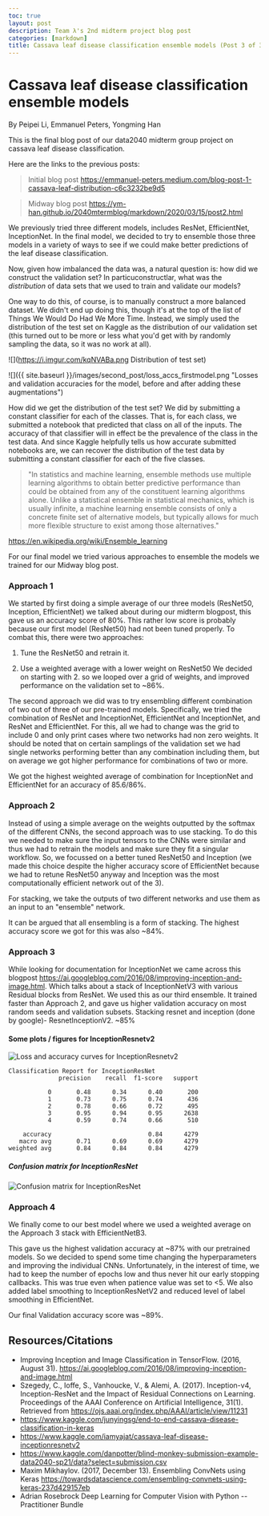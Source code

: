 ```yaml
---
toc: true
layout: post
description: Team λ's 2nd midterm project blog post
categories: [markdown]
title: Cassava leaf disease classification ensemble models (Post 3 of 3)
---
```

# Cassava leaf disease classification ensemble models

By Peipei Li, Emmanuel Peters, Yongming Han

This is the final blog post of our data2040 midterm group project on cassava leaf disease classification. 

Here are the links to the previous posts:

> Initial blog post
https://emmanuel-peters.medium.com/blog-post-1-cassava-leaf-distribution-c6c3232be9d5

> Midway blog post
https://ym-han.github.io/2040mtermblog/markdown/2020/03/15/post2.html

We previously tried three different models, includes ResNet, EfficientNet, InceptionNet. In the final model, we decided to try to ensemble those three models in a variety of ways to see if we could make better predictions of the leaf disease classification. 

Now, given how imbalanced the data was, a natural question is: how did we construct the validation set? In particuconstructlar, what was the *distribution* of data sets that we used to train and validate our models?

One way to do this, of course, is to manually construct a more balanced dataset. We didn't end up doing this, though it's at the top of the list of Things We Would Do Had We More Time. Instead, we simply used the distribution of the test set on Kaggle as the distribution of our validation set (this turned out to be more or less what you'd get with by randomly sampling the data, so it was no work at all).

![](https://i.imgur.com/kqNVABa.png Distribution of test set)

![]({{ site.baseurl }}/images/second_post/loss_accs_firstmodel.png "Losses and validation accuracies for the model, before and after adding these augmentations")


How did we get the distribution of the test set? We did by submitting a constant classifier for each of the classes. That is, for each class, we submitted a notebook that predicted that class on all of the inputs. The accuracy of that classifier will in effect be the prevalence of the class in the test data. And since Kaggle helpfully tells us how accurate submitted notebooks are, we can recover the distribution of the test data by submitting a constant classifier for each of the five classes.

> "In statistics and machine learning, ensemble methods use multiple learning algorithms to obtain better predictive performance than could be obtained from any of the constituent learning algorithms alone. Unlike a statistical ensemble in statistical mechanics, which is usually infinite, a machine learning ensemble consists of only a concrete finite set of alternative models, but typically allows for much more flexible structure to exist among those alternatives."

https://en.wikipedia.org/wiki/Ensemble_learning

For our final model we tried various approaches to ensemble the models we trained for our Midway blog post. 

### Approach 1

We started by first doing a simple average of our three models (ResNet50, Inception, EfficientNet) we talked about during our midterm blogpost, this gave us an accuracy score of 80%. This rather low score is probably because our first model (ResNet50) had not been tuned properly. To combat this, there were two approaches:

1. Tune the ResNet50 and retrain it.

2. Use a weighted average with a lower weight on ResNet50
We decided on starting with 2. so we looped over a grid of weights, and improved performance on the validation set to ~86%.

The second approach we did was to try ensembling different combination of two out of three of our pre-trained models. Specifically, we tried the combination of ResNet and InceptionNet, EfficientNet and InceptionNet, and ResNet and EfficientNet. For this, all we had to change was the grid to include 0 and only print cases where two networks had non zero weights. It should be noted that on certain samplings of the validation set we had single networks performing better than any combination including them, but on average we got higher performance for combinations of two or more.

We got the highest weighted average of combination for InceptionNet and EfficientNet for an accuracy of 85.6/86%. 


### Approach 2 

Instead of using a simple average on the weights outputted by the softmax of the different CNNs, the second approach was to use stacking. To do this we needed to make sure the input tensors to the CNNs were similar and thus we had to retrain the models and make sure they fit a singular workflow. So, we focussed on a better tuned ResNet50 and Inception (we made this choice despite the higher accuracy score of EfficientNet because we had to retune ResNet50 anyway and Inception was the most computationally efficient network out of the 3).

For stacking, we take the outputs of two different networks and use them as an input to an "ensemble" network. 

It can be argued that all ensembling is a form of stacking. The highest accuracy score we got for this was also ~84%. 


### Approach 3

While looking for documentation for InceptionNet we came across this blogpost https://ai.googleblog.com/2016/08/improving-inception-and-image.html. Which talks about a stack of InceptionNetV3 with various Residual blocks from ResNet. We used this as our third ensemble. It trained faster than Approach 2, and gave us higher validation accuracy on most random seeds and validation subsets.
Stacking resnet and inception (done by google)- ResnetInceptionV2. ~85%

#### Some plots / figures for InceptionResnetv2

<!-- Loss and accuracy curves for InceptionResnetv2-->
![](https://i.imgur.com/5dsPaKZ.png "Loss and accuracy curves for InceptionResnetv2")


```
Classification Report for InceptionResNet
              precision    recall  f1-score   support

           0       0.48      0.34      0.40       200
           1       0.73      0.75      0.74       436
           2       0.78      0.66      0.72       495
           3       0.95      0.94      0.95      2638
           4       0.59      0.74      0.66       510

    accuracy                           0.84      4279
   macro avg       0.71      0.69      0.69      4279
weighted avg       0.84      0.84      0.84      4279
```



##### Confusion matrix for InceptionResNet
![](https://i.imgur.com/dQk847d.png "Confusion matrix for InceptionResNet")


### Approach 4

We finally come to our best model where we used a weighted average on the Approach 3 stack with EfficientNetB3. 

This gave us the highest validation accuracy at ~87% with our pretrained models. So we decided to spend some time changing the hyperparameters and improving the individual CNNs. Unfortunately, in the interest of time, we had to keep the number of epochs low and thus never hit our early stopping callbacks. This was true even when patience value was set to <5. We also added label smoothing to InceptionResNetV2 and reduced level of label smoothing in EfficientNet. 

Our final Validation accuracy score was ~89%.

## Resources/Citations 

* Improving Inception and Image Classification in TensorFlow. (2016, August 31). https://ai.googleblog.com/2016/08/improving-inception-and-image.html
* Szegedy, C., Ioffe, S., Vanhoucke, V., & Alemi, A. (2017). Inception-v4, Inception-ResNet and the Impact of Residual Connections on Learning. Proceedings of the AAAI Conference on Artificial Intelligence, 31(1). Retrieved from https://ojs.aaai.org/index.php/AAAI/article/view/11231
* https://www.kaggle.com/junyingsg/end-to-end-cassava-disease-classification-in-keras
* https://www.kaggle.com/iamyajat/cassava-leaf-disease-inceptionresnetv2
* https://www.kaggle.com/danpotter/blind-monkey-submission-example-data2040-sp21/data?select=submission.csv
* Maxim Mikhaylov. (2017, December 13). Ensembling ConvNets using Keras  https://towardsdatascience.com/ensembling-convnets-using-keras-237d429157eb
* Adrian Rosebrock Deep Learning for Computer Vision with Python -- Practitioner Bundle


